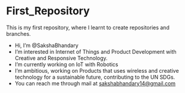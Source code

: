 # First_Repository

This is my first repository, where I learnt to create repositories and branches.

- Hi, I’m @SakshaBhandary
- I’m interested in Internet of Things and Product Development with Creative and Responsive Technology.
- I’m currently working on IoT with Robotics
- I’m ambitious, working on Products that uses wireless and creative technology for a sustainable future, contributing to the UN SDGs.
- You can reach me through mail at sakshabhandary14@gmail.com
